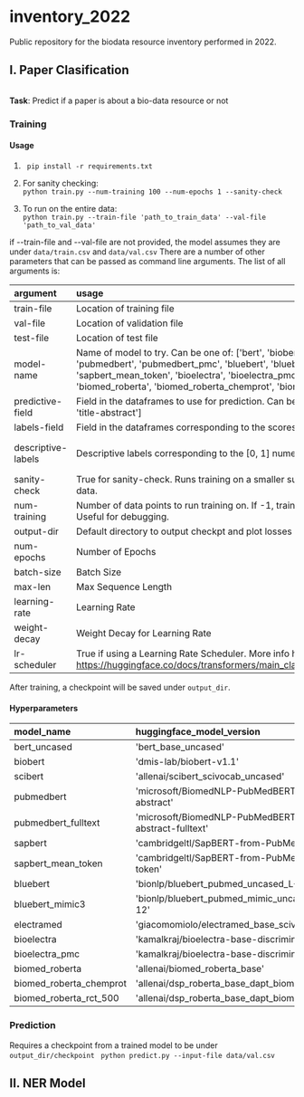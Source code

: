 # inventory_2022
Public repository for the biodata resource inventory performed in 2022.

## I. Paper Clasification
###### 
**Task**: Predict if a paper is about a bio-data resource or not

<!-- ### Training Data -->

### Training

#### Usage
1. ``` pip install -r requirements.txt```
2. For sanity checking: <br>
``` python train.py --num-training 100 --num-epochs 1 --sanity-check ```

3. To run on the entire data: <br>
``` python train.py --train-file 'path_to_train_data' --val-file 'path_to_val_data' ``` <br>

if --train-file and --val-file are not provided, the model assumes they are under ```data/train.csv``` and ```data/val.csv```
There are a number of other parameters that can be passed as command line arguments. The list of all arguments is:

| argument | usage | default_value |
| :- | :- | :-|
| train-file | Location of training file |'data/train.csv' | 
| val-file | Location of validation file | 'data/val.csv'| 
| test-file | Location of test file |'data/test.csv' | 
| model-name | Name of model to try. Can be one of: ['bert', 'biobert', 'scibert', 'pubmedbert', 'pubmedbert_pmc', 'bluebert', 'bluebert_mimic3', 'sapbert', 'sapbert_mean_token', 'bioelectra', 'bioelectra_pmc', 'electramed', 'biomed_roberta', 'biomed_roberta_chemprot', 'biomed_roberta_rct_500'] | 'scibert'| 
| predictive-field | Field in the dataframes to use for prediction. Can be one of ['title', 'abstract', 'title-abstract'] | 'title'| 
| labels-field | Field in the dataframes corresponding to the scores (0, 1) | 'curation_score'| 
| descriptive-labels | Descriptive labels corresponding to the [0, 1] numeric scores |['not-bio-resource', 'bio-resource'] | 
| sanity-check | True for sanity-check. Runs training on a smaller subset of the entire training data. | False | 
| num-training | Number of data points to run training on. If -1, training is ran an all the data. Useful for debugging. | -1 | 
| output-dir | Default directory to output checkpt and plot losses |'output_dir/' | 
| num-epochs | Number of Epochs | 10 | 
| batch-size | Batch Size | 32 | 
| max-len | Max Sequence Length | 256 | 
| learning-rate | Learning Rate |2e-5| 
| weight-decay | Weight Decay for Learning Rate | 0.0 | 
| lr-scheduler | True if using a Learning Rate Scheduler. More info here: https://huggingface.co/docs/transformers/main_classes/optimizer_schedules | False| 

After training, a checkpoint will be saved under ```output_dir```.
<!-- #### Experiments -->

#### Hyperparameters

|model_name| huggingface_model_version | learning_rate | batch_size | weight_decay| lr_scheduler | 
| :--- | :--- | :---: | :---: | :---: | :---: |
|bert_uncased|'bert_base_uncased'|3e-5|16|0|False|
|biobert|'dmis-lab/biobert-v1.1'|3e-5|32|0|False|
|scibert|'allenai/scibert_scivocab_uncased'|3e-5|-|0|False|
|pubmedbert|'microsoft/BiomedNLP-PubMedBERT-base-uncased-abstract'|3e-5|32|0|True|
|pubmedbert_fulltext|'microsoft/BiomedNLP-PubMedBERT-base-uncased-abstract-fulltext'|3e-5|32|0|True|
|sapbert|'cambridgeltl/SapBERT-from-PubMedBERT-fulltext'|2e-5|32|0.01|False|
|sapbert_mean_token|'cambridgeltl/SapBERT-from-PubMedBERT-fulltext-mean-token'|2e-5|32|0.01|False|
|bluebert|'bionlp/bluebert_pubmed_uncased_L-12_H-768_A-12'|3e-5|32|0|True|
|bluebert_mimic3|'bionlp/bluebert_pubmed_mimic_uncased_L-12_H-768_A-12'|3e-5|32|0|False|
|electramed|'giacomomiolo/electramed_base_scivocab_1M'|5e-5|32|0|True|
|bioelectra|'kamalkraj/bioelectra-base-discriminator-pubmed'|5e-5|32|0|True|
|bioelectra_pmc|'kamalkraj/bioelectra-base-discriminator-pubmed-pmc'|5e-5|32|0|True|
|biomed_roberta|'allenai/biomed_roberta_base'|2e-5|16|0|False|
|biomed_roberta_chemprot|'allenai/dsp_roberta_base_dapt_biomed_tapt_chemprot_4169'|2e-5|16|0|False|
|biomed_roberta_rct_500|'allenai/dsp_roberta_base_dapt_biomed_tapt_rct_500'|2e-5|16|0|False|

### Prediction
Requires a checkpoint from a trained model to be under ```output_dir/checkpoint```
``` python predict.py --input-file data/val.csv```


## II. NER Model
######
